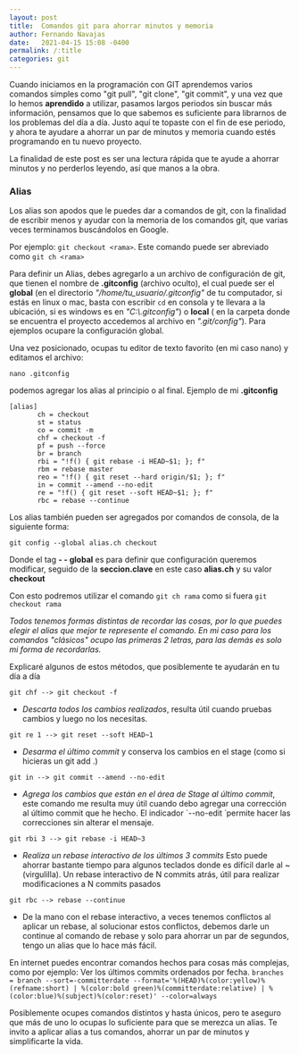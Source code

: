 ```yaml
---
layout: post
title:  Comandos git para ahorrar minutos y memoria
author: Fernando Navajas
date:   2021-04-15 15:08 -0400
permalink: /:title
categories: git
---
```


Cuando iniciamos en la programación con GIT aprendemos varios comandos simples como "git pull", "git clone", "git commit", y una vez que lo hemos **aprendido** a utilizar, pasamos largos periodos sin buscar más información, pensamos que lo que sabemos es suficiente para librarnos de los problemas del día a día. Justo aquí te topaste con el fin de ese periodo, y ahora te ayudare a ahorrar un par de minutos y memoria cuando estés programando en tu nuevo proyecto.
 
La finalidad de este post es ser una lectura rápida que te ayude a ahorrar minutos y no perderlos leyendo, así que manos a la obra.
 
### Alias
 
Los alias son apodos que le puedes dar a comandos de git, con la finalidad de escribir menos y ayudar con la memoria de los comandos git, que varias veces terminamos buscándolos en Google.
 
Por ejemplo: `git checkout <rama>`. Este comando puede ser abreviado como `git ch <rama>`
 
Para definir un Alias, debes agregarlo a un archivo de configuración de git, que tienen el nombre de **.gitconfig** (archivo oculto), el cual puede ser el **global** (en el directorio *"/home/tu_usuario/.gitconfig"* de tu computador, si estás en linux o mac, basta con escribir `cd` en consola y te llevara a la ubicación, si es windows es en *"C:\\.gitconfig"*) o **local** ( en la carpeta donde se encuentra el proyecto accedemos al archivo en *".git/config"*). Para ejemplos ocupare la configuración global.
 
Una vez posicionado, ocupas tu editor de texto favorito (en mi caso nano) y editamos el archivo:
 
```
nano .gitconfig
```
 
podemos agregar los alias al principio o al final. Ejemplo de mi **.gitconfig**
 
```
[alias]
       ch = checkout
       st = status
       co = commit -m
       chf = checkout -f
       pf = push --force
       br = branch
       rbi = "!f() { git rebase -i HEAD~$1; }; f"
       rbm = rebase master
       reo = "!f() { git reset --hard origin/$1; }; f"
       in = commit --amend --no-edit
       re = "!f() { git reset --soft HEAD~$1; }; f"
       rbc = rebase --continue
```
 
Los alias también pueden ser agregados por comandos de consola, de la siguiente forma:
 
```
git config --global alias.ch checkout
```
Donde el tag **- - global** es para definir que configuración queremos modificar, seguido de la **seccion.clave** en este caso **alias.ch** y su valor **checkout**
 
Con esto podremos utilizar el comando `git ch rama` como si fuera `git checkout rama`
 
*Todos tenemos formas distintas de recordar las cosas, por lo que puedes elegir el alias que mejor te represente el comando. En mi caso para los comandos "clásicos" ocupo las primeras 2 letras, para las demás es solo mi forma de recordarlas.*
 
Explicaré algunos de estos métodos, que posiblemente te ayudarán en tu día a día
 
`git chf --> git checkout -f`

- *Descarta todos los cambios realizados*, resulta útil cuando pruebas cambios y luego no los necesitas.

`git re 1 --> git reset --soft HEAD~1`

- *Desarma el último commit* y conserva los cambios en el stage (como si hicieras un git add .)
 
`git in --> git commit --amend --no-edit`

- *Agrega los cambios que están en el área de Stage al último commit*, este comando me resulta muy útil cuando debo agregar una corrección al último commit que he hecho. El indicador `--no-edit ́ permite hacer las correcciones sin alterar el mensaje.
 
`git rbi 3 --> git rebase -i HEAD~3`

- *Realiza un rebase interactivo de los últimos 3 commits*
Esto puede ahorrar bastante tiempo para algunos teclados donde es difícil darle al ~ (virgulilla).
Un rebase interactivo de N commits atrás, útil para realizar modificaciones a N commits pasados
 
`git rbc --> rebase --continue`

- De la mano con el rebase interactivo, a veces tenemos conflictos al aplicar un rebase, al solucionar estos conflictos, debemos darle un continue al comando de rebase y solo para ahorrar un par de segundos, tengo un alias que lo hace más fácil.


En internet puedes encontrar comandos hechos para cosas más complejas, como por ejemplo: Ver los últimos commits ordenados por fecha.
`branches = branch --sort=-committerdate --format='%(HEAD)%(color:yellow)%(refname:short) | %(color:bold green)%(committerdate:relative) | %(color:blue)%(subject)%(color:reset)' --color=always`

Posiblemente ocupes comandos distintos y hasta únicos, pero te aseguro que más de uno lo ocupas lo suficiente para que se merezca un alias. Te invito a aplicar alias a tus comandos, ahorrar un par de minutos y simplificarte la vida.